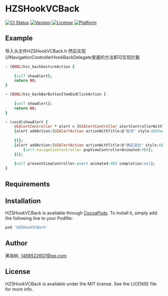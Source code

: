 # HZSHookVCBack

[![CI Status](https://img.shields.io/travis/1498522607@qq.com/HZSHookVCBack.svg?style=flat)](https://travis-ci.org/1498522607@qq.com/HZSHookVCBack)
[![Version](https://img.shields.io/cocoapods/v/HZSHookVCBack.svg?style=flat)](https://cocoapods.org/pods/HZSHookVCBack)
[![License](https://img.shields.io/cocoapods/l/HZSHookVCBack.svg?style=flat)](https://cocoapods.org/pods/HZSHookVCBack)
[![Platform](https://img.shields.io/cocoapods/p/HZSHookVCBack.svg?style=flat)](https://cocoapods.org/pods/HZSHookVCBack)

## Example

导入头文件HZSHookVCBack.h
然后实现UINavigationControllerHookBackDelegate里面的方法即可实现拦截
```ruby
- (BOOL)hzs_backGestureAction {
    
    [self showAlert];
    return NO;
}

- (BOOL)hzs_backBarButtonItemDidClickAction {
    
    [self showAlert];
    return NO;
}

- (void)showAlert {
    UIAlertController * alert = [UIAlertController alertControllerWithTitle:@"提示" message:@"是否要退出页面" preferredStyle:UIAlertControllerStyleAlert];
    [alert addAction:[UIAlertAction actionWithTitle:@"取消" style:UIAlertActionStyleCancel handler:^(UIAlertAction * _Nonnull action) {
        
    }]];
    [alert addAction:[UIAlertAction actionWithTitle:@"确定退出" style:UIAlertActionStyleDefault handler:^(UIAlertAction * _Nonnull action) {
        [self.navigationController popViewControllerAnimated:YES];
    }]];
    
    [self presentViewController:alert animated:YES completion:nil];
}
```

## Requirements

## Installation

HZSHookVCBack is available through [CocoaPods](https://cocoapods.org). To install
it, simply add the following line to your Podfile:

```ruby
pod 'HZSHookVCBack'
```

## Author

黄祖树, 1498522607@qq.com

## License

HZSHookVCBack is available under the MIT license. See the LICENSE file for more info.
